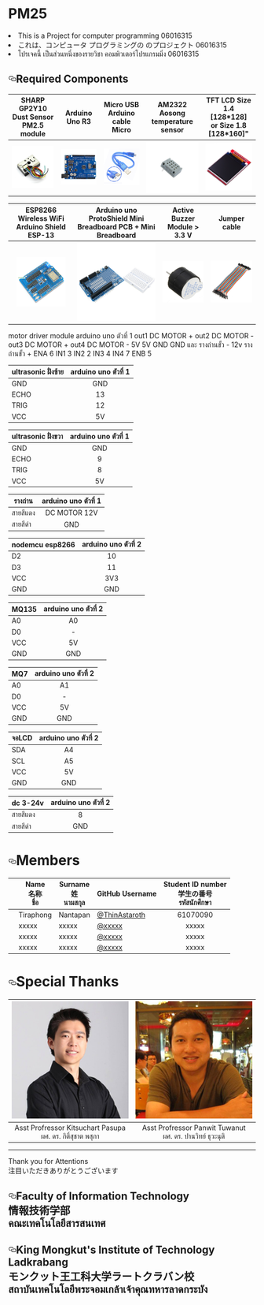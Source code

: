 # PM25
<li>This is a Project for computer programming 06016315</li>
<li>これは、コンピュータ プログラミングの のプロジェクト 06016315</li>
<li>โปรเจคนี้ เป็นส่วนหนึ่งของรายวิชา คอมพิวเตอร์โปรแกรมมิ่ง 06016315</li>

<h2><a id="user-content-required-components" class="anchor" aria-hidden="true" href="#required-components"><svg class="octicon octicon-link" viewBox="0 0 16 16" version="1.1" width="16" height="16" aria-hidden="true"><path fill-rule="evenodd" d="M4 9h1v1H4c-1.5 0-3-1.69-3-3.5S2.55 3 4 3h4c1.45 0 3 1.69 3 3.5 0 1.41-.91 2.72-2 3.25V8.59c.58-.45 1-1.27 1-2.09C10 5.22 8.98 4 8 4H4c-.98 0-2 1.22-2 2.5S3 9 4 9zm9-3h-1v1h1c1 0 2 1.22 2 2.5S13.98 12 13 12H9c-.98 0-2-1.22-2-2.5 0-.83.42-1.64 1-2.09V6.25c-1.09.53-2 1.84-2 3.25C6 11.31 7.55 13 9 13h4c1.45 0 3-1.69 3-3.5S14.5 6 13 6z"></path></svg></a><a target="_blank" rel="noopener noreferrer" href="/compro-itkmitl/Air-pollution-detector/blob/master/img/spanner.png"><img src="/compro-itkmitl/Air-pollution-detector/raw/master/img/spanner.png" alt="" style="max-width:100%;"></a>Required Components</h2>
<table>
<thead>
<tr>
<th align="center">SHARP GP2Y10 Dust Sensor PM2.5 module</th>
<th align="center">Arduino Uno R3</th>
<th align="center">Micro USB Arduino cable Micro</th>
<th align="center">AM2322 Aosong temperature sensor</th>
<th align="center">TFT LCD Size 1.4 [128*128]<br>or Size 1.8 [128*160]"</th>
</tr>
</thead>
<tbody>
<tr>
<td align="center"><a align="center" href="/Image/rc01.jpg"><img src="/Image/rc01.jpg" width="200px" style="max-width:100%;"></a></td>
<td align="center"><a align="center" href="/Image/rc02.jpg"><img src="/Image/rc02.jpg" width="200px" style="max-width:100%;"></a></td>
<td align="center"><a align="center" href="/Image/rc03.png"><img src="/Image/rc03.png" width="200px" style="max-width:100%;"></a></td>
<td align="center"><a align="center" href="/Image/rc04.jpg"><img src="/Image/rc04.jpg" width="200px" style="max-width:100%;"></a></td>
<td align="center"><a align="center" href="/Image/rc05.jpg"><img src="/Image/rc05.jpg" width="200px" style="max-width:100%;"></a></td>
</tr>
</tbody>
</table>
<table>
<thead>
<tr>
<th align="center">ESP8266 Wireless WiFi Arduino Shield ESP-13 </th>
<th align="center">Arduino uno ProtoShield Mini Breadboard PCB + Mini Breadboard</th>
<th align="center">Active Buzzer Module > 3.3 V</th>
<th align="center">Jumper cable</th>
</tr>
</thead>
<tbody>
<tr>
<td align="center"><a align="center" href="/Image/rc06.jpg"><img src="/Image/rc06.jpg" width="100px" style="max-width:100%;"></a></td>
<td align="center"><a align="center" href="/Image/rc07.jpg"><img src="/Image/rc07.jpg" width="200px" style="max-width:100%;"></a></td>
<td align="center"><a align="center" href="/Image/rc08.jpg"><img src="/Image/rc08.jpg" width="200px" style="max-width:100%;"></a></td>
<td align="center"><a align="center" href="/Image/rc09.jpg"><img src="/Image/rc09.jpg" width="200px" style="max-width:100%;"></a></td>
</tr>
</tbody>
</table>
<th>motor driver module</th>
<th align="center">arduino uno ตัวที่ 1</th>
</tr>
</thead>
<tbody>
<tr>
<td>out1</td>
<td align="center">DC MOTOR +</td>
</tr>
<tr>
<td>out2</td>
<td align="center">DC MOTOR -</td>
</tr>
<tr>
<td>out3</td>
<td align="center">DC MOTOR +</td>
</tr>
<tr>
<td>out4</td>
<td align="center">DC MOTOR -</td>
</tr>
<tr>
<td>5V</td>
<td align="center">5V</td>
</tr>
<tr>
<td>GND</td>
<td align="center">GND และ รางถ่านขั้ว -</td>
</tr>
<tr>
<td>12v</td>
<td align="center">รางถ่านขั้ว +</td>
</tr>
<tr>
<td>ENA</td>
<td align="center">6</td>
</tr>
<tr>
<td>IN1</td>
<td align="center">3</td>
</tr>
<tr>
<td>IN2</td>
<td align="center">2</td>
</tr>
<tr>
<td>IN3</td>
<td align="center">4</td>
</tr>
<tr>
<td>IN4</td>
<td align="center">7</td>
</tr>
<tr>
<td>ENB</td>
<td align="center">5</td>
</tr>
</tbody>
</table>
<table>
<thead>
<tr>
<th>ultrasonic ฝั่งซ้าย</th>
<th align="center">arduino uno ตัวที่ 1</th>
</tr>
</thead>
<tbody>
<tr>
<td>GND</td>
<td align="center">GND</td>
</tr>
<tr>
<td>ECHO</td>
<td align="center">13</td>
</tr>
<tr>
<td>TRIG</td>
<td align="center">12</td>
</tr>
<tr>
<td>VCC</td>
<td align="center">5V</td>
</tr>
</tbody>
</table>
<table>
<thead>
<tr>
<th>ultrasonic ฝั่งขวา</th>
<th align="center">arduino uno ตัวที่ 1</th>
</tr>
</thead>
<tbody>
<tr>
<td>GND</td>
<td align="center">GND</td>
</tr>
<tr>
<td>ECHO</td>
<td align="center">9</td>
</tr>
<tr>
<td>TRIG</td>
<td align="center">8</td>
</tr>
<tr>
<td>VCC</td>
<td align="center">5V</td>
</tr>
</tbody>
</table>
<table>
<thead>
<tr>
<th>รางถ่าน</th>
<th align="center">arduino uno ตัวที่ 1</th>
</tr>
</thead>
<tbody>
<tr>
<td>สายสีแดง</td>
<td align="center">DC MOTOR  12V</td>
</tr>
<tr>
<td>สายสีดำ</td>
<td align="center">GND</td>
</tr>
</tbody>
</table>
<table>
<thead>
<tr>
<th>nodemcu esp8266</th>
<th align="center">arduino uno ตัวที่ 2</th>
</tr>
</thead>
<tbody>
<tr>
<td>D2</td>
<td align="center">10</td>
</tr>
<tr>
<td>D3</td>
<td align="center">11</td>
</tr>
<tr>
<td>VCC</td>
<td align="center">3V3</td>
</tr>
<tr>
<td>GND</td>
<td align="center">GND</td>
</tr>
</tbody>
</table>
<table>
<thead>
<tr>
<th>MQ135</th>
<th align="center">arduino uno ตัวที่ 2</th>
</tr>
</thead>
<tbody>
<tr>
<td>A0</td>
<td align="center">A0</td>
</tr>
<tr>
<td>D0</td>
<td align="center">-</td>
</tr>
<tr>
<td>VCC</td>
<td align="center">5V</td>
</tr>
<tr>
<td>GND</td>
<td align="center">GND</td>
</tr>
</tbody>
</table>
<table>
<thead>
<tr>
<th>MQ7</th>
<th align="center">arduino uno ตัวที่ 2</th>
</tr>
</thead>
<tbody>
<tr>
<td>A0</td>
<td align="center">A1</td>
</tr>
<tr>
<td>D0</td>
<td align="center">-</td>
</tr>
<tr>
<td>VCC</td>
<td align="center">5V</td>
</tr>
<tr>
<td>GND</td>
<td align="center">GND</td>
</tr>
</tbody>
</table>
<table>
<thead>
<tr>
<th>จอLCD</th>
<th align="center">arduino uno ตัวที่ 2</th>
</tr>
</thead>
<tbody>
<tr>
<td>SDA</td>
<td align="center">A4</td>
</tr>
<tr>
<td>SCL</td>
<td align="center">A5</td>
</tr>
<tr>
<td>VCC</td>
<td align="center">5V</td>
</tr>
<tr>
<td>GND</td>
<td align="center">GND</td>
</tr>
</tbody>
</table>
<table>
<thead>
<tr>
<th>dc 3-24v</th>
<th align="center">arduino uno ตัวที่ 2</th>
</tr>
</thead>
<tbody>
<tr>
<td>สายสีแดง</td>
<td align="center">8</td>
</tr>
<tr>
<td>สายสีดำ</td>
<td align="center">GND</td>
</tr>
</tbody>
</table>



<h1><a id="user-content-members" class="anchor" aria-hidden="true" href="#members"><svg class="octicon octicon-link" viewBox="0 0 16 16" version="1.1" width="16" height="16" aria-hidden="true"><path fill-rule="evenodd" d="M4 9h1v1H4c-1.5 0-3-1.69-3-3.5S2.55 3 4 3h4c1.45 0 3 1.69 3 3.5 0 1.41-.91 2.72-2 3.25V8.59c.58-.45 1-1.27 1-2.09C10 5.22 8.98 4 8 4H4c-.98 0-2 1.22-2 2.5S3 9 4 9zm9-3h-1v1h1c1 0 2 1.22 2 2.5S13.98 12 13 12H9c-.98 0-2-1.22-2-2.5 0-.83.42-1.64 1-2.09V6.25c-1.09.53-2 1.84-2 3.25C6 11.31 7.55 13 9 13h4c1.45 0 3-1.69 3-3.5S14.5 6 13 6z"></path></svg></a>Members</h1>
<table>
<thead>
<tr>
<th align="center"></th>
<th>Name<br>名称<br>ชื่อ</th>
<th>Surname<br>姓<br>นามสกุล</th>
<th>GitHub Username</th>
<th>Student ID number<br>学生の番号<br>รหัสนักศึกษา</th>
</tr>
</thead>
<tbody>
<tr>
<td align="center"><a target="_blank" rel="noopener noreferrer" href="/compro-itkmitl/KitCash/blob/master/Pics/onez.jpg"><img src="/compro-itkmitl/KitCash/raw/master/Pics/onez.jpg" alt="" style="max-width:100%;"></a></td>
<td>Tiraphong</td>
<td>Nantapan</td>
<td><a href="https://github.com/ThinAstaroth">@ThinAstaroth</a></td>
<td align="center">61070090</td>
</tr>
<tr>
<td align="center"><a target="_blank" rel="noopener noreferrer" href="/compro-itkmitl/KitCash/blob/master/Pics/kim.jpg"><img src="/compro-itkmitl/KitCash/raw/master/Pics/kim.jpg" alt="" style="max-width:100%;"></a></td>
<td>xxxxx</td>
<td>xxxxx</td>
<td><a href="https://github.com/xxxxx">@xxxxx</a></td>
<td align="center">xxxxx</td>
</tr>
<tr>
<td align="center"><a target="_blank" rel="noopener noreferrer" href="/compro-itkmitl/KitCash/blob/master/Pics/phee.jpg"><img src="/compro-itkmitl/KitCash/raw/master/Pics/phee.jpg" alt="" style="max-width:100%;"></a></td>
<td>xxxxx</td>
<td>xxxxx</td>
<td><a href="https://github.com/azurelisz">@xxxxx</a></td>
<td align="center">xxxxx</td>
</tr>
<tr>
<td align="center"><a target="_blank" rel="noopener noreferrer" href="/compro-itkmitl/KitCash/blob/master/Pics/phee.jpg"><img src="/compro-itkmitl/KitCash/raw/master/Pics/phee.jpg" alt="" style="max-width:100%;"></a></td>
<td>xxxxx</td>
<td>xxxxx</td>
<td><a href="https://github.com/azurelisz">@xxxxx</a></td>
<td align="center">xxxxx</td>
</tr>
</tbody>
</table>
<h1><a id="user-content-special-thanks" class="anchor" aria-hidden="true" href="#special-thanks"><svg class="octicon octicon-link" viewBox="0 0 16 16" version="1.1" width="16" height="16" aria-hidden="true"><path fill-rule="evenodd" d="M4 9h1v1H4c-1.5 0-3-1.69-3-3.5S2.55 3 4 3h4c1.45 0 3 1.69 3 3.5 0 1.41-.91 2.72-2 3.25V8.59c.58-.45 1-1.27 1-2.09C10 5.22 8.98 4 8 4H4c-.98 0-2 1.22-2 2.5S3 9 4 9zm9-3h-1v1h1c1 0 2 1.22 2 2.5S13.98 12 13 12H9c-.98 0-2-1.22-2-2.5 0-.83.42-1.64 1-2.09V6.25c-1.09.53-2 1.84-2 3.25C6 11.31 7.55 13 9 13h4c1.45 0 3-1.69 3-3.5S14.5 6 13 6z"></path></svg></a>Special Thanks</h1>

<table>
<thead>
<tr>
<th align="center" href="/Image/ksc.jpg"><img src="/Image/ksc.jpg" alt="" style="max-width:100%;"></a></th>
<th align="center" href="Image/pw.jpg"><img src="Image/pw.jpg" alt="" style="max-width:100%;"></a></th>
</tr>
</thead>
<tbody>
<tr>
<td align="center"> Asst Profressor Kitsuchart Pasupa<br>ผศ. ดร. กิติ์สุชาต พสุภา</td>
<td align="center"> Asst Profressor Panwit Tuwanut<br>ผศ. ดร. ปานวิทย์ ธุวะนุติ</td>
</tr>
</tbody>
</table>

<hr>
<p>Thank you for Attentions<br>注目いただきありがとうございます</p>
<h2><a id="user-content-faculty-of-information-technology" class="anchor" aria-hidden="true" href="#faculty-of-information-technology"><svg class="octicon octicon-link" viewBox="0 0 16 16" version="1.1" width="16" height="16" aria-hidden="true"><path fill-rule="evenodd" d="M4 9h1v1H4c-1.5 0-3-1.69-3-3.5S2.55 3 4 3h4c1.45 0 3 1.69 3 3.5 0 1.41-.91 2.72-2 3.25V8.59c.58-.45 1-1.27 1-2.09C10 5.22 8.98 4 8 4H4c-.98 0-2 1.22-2 2.5S3 9 4 9zm9-3h-1v1h1c1 0 2 1.22 2 2.5S13.98 12 13 12H9c-.98 0-2-1.22-2-2.5 0-.83.42-1.64 1-2.09V6.25c-1.09.53-2 1.84-2 3.25C6 11.31 7.55 13 9 13h4c1.45 0 3-1.69 3-3.5S14.5 6 13 6z"></path></svg></a>Faculty of Information Technology<br>情報技術学部<br>คณะเทคโนโลยีสารสนเทศ</h2>

<h2><a id="user-content-king-mongkuts-institute-of-technology-ladkrabang" class="anchor" aria-hidden="true" href="#king-mongkuts-institute-of-technology-ladkrabang"><svg class="octicon octicon-link" viewBox="0 0 16 16" version="1.1" width="16" height="16" aria-hidden="true"><path fill-rule="evenodd" d="M4 9h1v1H4c-1.5 0-3-1.69-3-3.5S2.55 3 4 3h4c1.45 0 3 1.69 3 3.5 0 1.41-.91 2.72-2 3.25V8.59c.58-.45 1-1.27 1-2.09C10 5.22 8.98 4 8 4H4c-.98 0-2 1.22-2 2.5S3 9 4 9zm9-3h-1v1h1c1 0 2 1.22 2 2.5S13.98 12 13 12H9c-.98 0-2-1.22-2-2.5 0-.83.42-1.64 1-2.09V6.25c-1.09.53-2 1.84-2 3.25C6 11.31 7.55 13 9 13h4c1.45 0 3-1.69 3-3.5S14.5 6 13 6z"></path></svg></a>King Mongkut's Institute of Technology Ladkrabang<br>モンクット王工科大学ラートクラバン校<br>สถาบันเทคโนโลยีพระจอมเกล้าเจ้าคุณทหารลาดกระบัง</h2>
</article>
